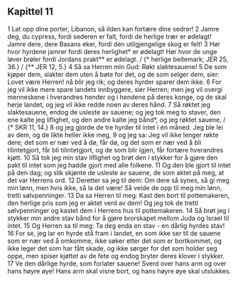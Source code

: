## Kapittel 11

1 Lat opp dine porter, Libanon, så ilden kan fortære dine sedrer!
2 Jamre deg, du cypress, fordi sederen er falt, fordi de herlige trær er ødelagt! Jamre dere, dere Basans eker, fordi den utilgjengelige skog er felt!
3 Hør hvor hyrdene jamrer fordi deres herlighet* er ødelagt! Hør hvor de unge løver brøler fordi Jordans prakt** er ødelagt. / {* herlige beitemark; JER 25, 36.} / {** JER 12, 5.}
4 Så sa Herren min Gud: Røkt slaktesauene!
5 De som kjøper dem, slakter dem uten å bøte for det, og de som selger dem, sier: Lovet være Herren! nå blir jeg rik; og deres hyrder sparer dem ikke.
6 For jeg vil ikke mere spare landets innbyggere, sier Herren; men jeg vil overgi menneskene i hverandres hender og i hendene på deres konge, og de skal herje landet, og jeg vil ikke redde noen av deres hånd.
7 Så røktet jeg slaktesauene, endog de usleste av sauene; og jeg tok meg to staver, den ene kalte jeg liflighet, og den andre kalte jeg bånd*, og jeg røktet sauene, / {* SKR 11, 14.}
8 og jeg gjorde de tre hyrder til intet i én måned. Jeg ble lei av dem, og de likte heller ikke meg,
9 og jeg sa: Jeg vil ikke lenger røkte dere; det som er nær ved å dø, får dø, og det som er nær ved å bli tilintetgjort, får bli tilintetgjort, og de som blir igjen, får fortære hverandres kjøtt.
10 Så tok jeg min stav liflighet og brøt den i stykker for å gjøre den pakt til intet som jeg hadde gjort med alle folkene.
11 Og den ble gjort til intet på den dag; og slik skjønte de usleste av sauene, de som aktet på meg, at det var Herrens ord.
12 Deretter sa jeg til dem: Om dere så synes, så gi meg min lønn, men hvis ikke, så la det være! Så veide de opp til meg min lønn, tretti sølvpenninger.
13 Da sa Herren til meg: Kast den bort til pottemakeren, den herlige pris som jeg er aktet verd av dem! Og jeg tok de tretti sølvpenninger og kastet dem i Herrens hus til pottemakeren.
14 Så brøt jeg i stykker min andre stav bånd for å gjøre brorskapet mellom Juda og Israel til intet.
15 Og Herren sa til meg: Ta deg enda en stav - en dårlig hyrdes stav!
16 For se, jeg lar en hyrde stå fram i landet, en som ikke ser til de sauene som er nær ved å omkomme, ikke søker etter det som er bortkommet, og ikke leger det som har fått skade, og ikke sørger for det som holder seg oppe, men spiser kjøttet av de fete og endog bryter deres klover i stykker.
17 Ve den dårlige hyrde, som forlater sauene! Sverd over hans arm og over hans høyre øye! Hans arm skal visne bort, og hans høyre øye skal utslukkes.
